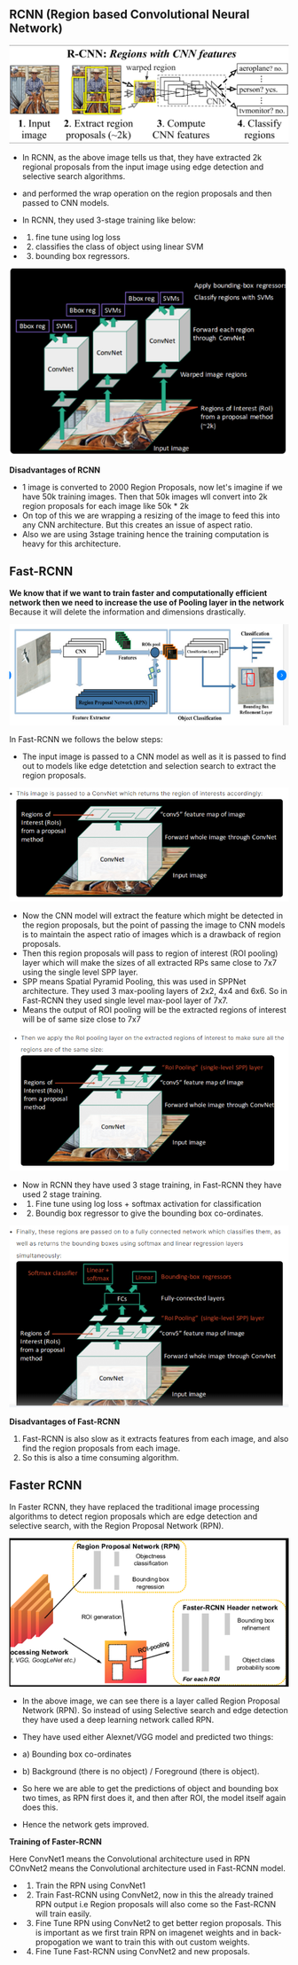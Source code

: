 ## RCNN (Region based Convolutional Neural Network)

![alt text](image-8.png)

- In RCNN, as the above image tells us that, they have extracted 2k regional proposals from the input image using edge detection and selective search algorithms.
- and performed the wrap operation on the region proposals and then passed to CNN models.
- In RCNN, they used 3-stage training like below:

- 1) fine tune using log loss
- 2) classifies the class of object using linear SVM
- 3) bounding box regressors.


![alt text](image-9.png)


**Disadvantages of RCNN**
- 1 image is converted to 2000 Region Proposals, now let's imagine if we have 50k training images. Then that 50k images wll convert into 2k region proposals for each image like 50k * 2k
- On top of this we are wrapping a resizing of the image to feed this into any CNN architecture. But this creates an issue of aspect ratio.
- Also we are using 3stage training hence the training computation is heavy for this architecture.



## Fast-RCNN

**We know that if we want to train faster and computationally efficient network then we need to increase the use of Pooling layer in the network**
Because it will delete the information and dimensions drastically.

![alt text](image-10.png)


In Fast-RCNN we follows the below steps:

- The input image is passed to a CNN model as well as it is passed to find out to models like edge detetction and selection search to extract the region proposals.

![alt text](image-11.png)

- Now the CNN model will extract the feature which might be detected in the region proposals, but the point of passing the image to CNN models is to maintain the aspect ratio of images which is a drawback of region proposals.
- Then this region proposals will pass to region of interest (ROI pooling) layer which will make the sizes of all extracted RPs same close to 7x7 using the single level SPP layer.
- SPP means Spatial Pyramid Pooling, this was used in SPPNet architecture. They used 3 max-pooling layers of 2x2, 4x4 and 6x6. So in Fast-RCNN they used single level max-pool layer of 7x7. 
- Means the output of ROI pooling will be the extracted regions of interest will be of same size close to 7x7

![alt text](image-12.png)

- Now in RCNN they have used 3 stage training, in Fast-RCNN they have used 2 stage training.
- 1) Fine tune using log loss + softmax activation for classification
- 2) Boundig box regressor to give the bounding box co-ordinates. 

![alt text](image-13.png)

**Disadvantages of Fast-RCNN**
1) Fast-RCNN is also slow as it extracts features from each image, and also find the region proposals from each image.
2) So this is also a time consuming algorithm.



## **Faster RCNN**
In Faster RCNN, they have replaced the traditional image processing algorithms to detect region proposals which are edge detection and selective search, with the Region Proposal Network (RPN).

![alt text](image-14.png)

- In the above image, we can see there is a layer called Region Proposal Network (RPN). So instead of using Selective search and edge detection they have used a deep learning network called RPN.
- They have used either Alexnet/VGG model and predicted two things:
- a) Bounding box co-ordinates
- b) Background (there is no object) / Foreground (there is object).


- So here we are able to get the predictions of object and bounding box two times, as RPN first does it, and then after ROI, the model itself again does this.
- Hence the network gets improved.


**Training of Faster-RCNN**

Here ConvNet1 means the Convolutional architecture used in RPN
COnvNet2 means the Convolutional architecture used in Fast-RCNN model.

- 1) Train the RPN using ConvNet1
- 2) Train Fast-RCNN using ConvNet2, now in this the already trained RPN output i.e Region proposals will also come so the Fast-RCNN will train easily.
- 3) Fine Tune RPN using ConvNet2 to get better region proposals. This is important as we first train RPN on imagenet weights and in back-propogation we want to train this with out custom weights.
- 4) Fine Tune Fast-RCNN using ConvNet2 and new proposals.


